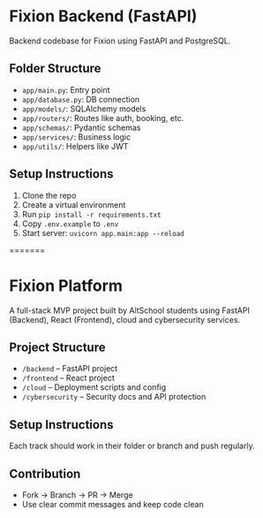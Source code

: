 
#  Fixion Backend (FastAPI)

Backend codebase for Fixion using FastAPI and PostgreSQL.

##  Folder Structure
- `app/main.py`: Entry point
- `app/database.py`: DB connection
- `app/models/`: SQLAlchemy models
- `app/routers/`: Routes like auth, booking, etc.
- `app/schemas/`: Pydantic schemas
- `app/services/`: Business logic
- `app/utils/`: Helpers like JWT

## Setup Instructions
1. Clone the repo
2. Create a virtual environment
3. Run `pip install -r requirements.txt`
4. Copy `.env.example` to `.env`
5. Start server: `uvicorn app.main:app --reload`

=======
# Fixion Platform

A full-stack MVP project built by AltSchool students using FastAPI (Backend), React (Frontend), cloud and cybersecurity services.

##  Project Structure
- `/backend` – FastAPI project
- `/frontend` – React project
- `/cloud` – Deployment scripts and config
- `/cybersecurity` – Security docs and API protection

##  Setup Instructions
Each track should work in their folder or branch and push regularly.

##  Contribution
- Fork → Branch → PR → Merge  
- Use clear commit messages and keep code clean

